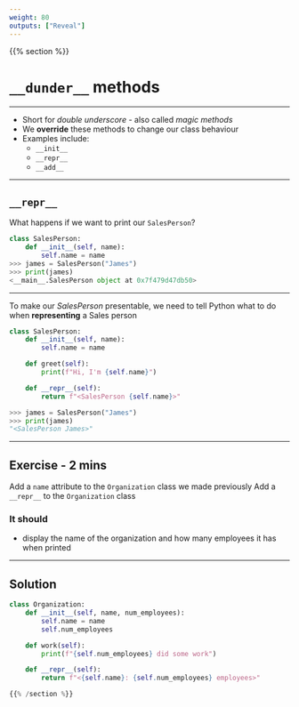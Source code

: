 ```yaml
---
weight: 80
outputs: ["Reveal"]
---
```


{{% section %}}

# `__dunder__` methods

---

- Short for *double underscore* - also called *magic methods*
- We **override** these methods to change our class behaviour
- Examples include:  
  - `__init__`
  - `__repr__`
  - `__add__`

---

## `__repr__`

What happens if we want to print our `SalesPerson`?

```python
class SalesPerson:
    def __init__(self, name):
        self.name = name
>>> james = SalesPerson("James")
>>> print(james)
<__main__.SalesPerson object at 0x7f479d47db50>
```

---

To make our *SalesPerson* presentable, we need to tell Python what to do when **representing** a Sales person

```python
class SalesPerson:
    def __init__(self, name):
        self.name = name

    def greet(self):
        print(f"Hi, I'm {self.name}")

    def __repr__(self):
        return f"<SalesPerson {self.name}>"

>>> james = SalesPerson("James")
>>> print(james)
"<SalesPerson James>"
```

--- 

## Exercise - 2 mins

Add a `name` attribute to the `Organization` class we made previously
Add a `__repr__` to the `Organization` class

### It should

- display the name of the organization and how many employees it has when printed

---

## Solution

```python
class Organization:
    def __init__(self, name, num_employees):
        self.name = name
        self.num_employees

    def work(self):
        print(f"{self.num_employees} did some work")

    def __repr__(self):
        return f"<{self.name}: {self.num_employees} employees>"

{{% /section %}}
